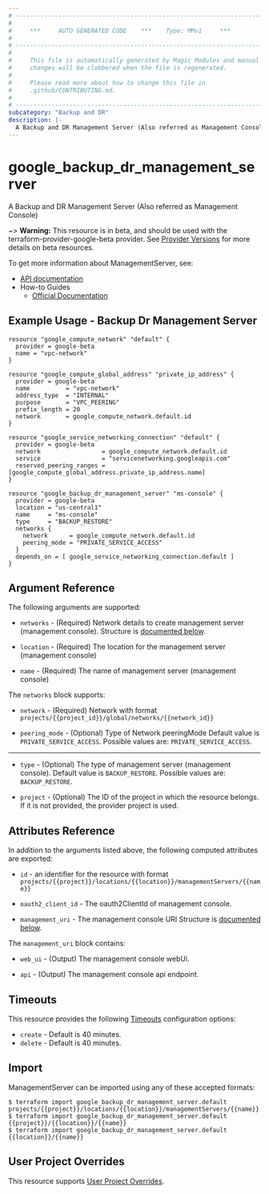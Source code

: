 ```yaml
---
# ----------------------------------------------------------------------------
#
#     ***     AUTO GENERATED CODE    ***    Type: MMv1     ***
#
# ----------------------------------------------------------------------------
#
#     This file is automatically generated by Magic Modules and manual
#     changes will be clobbered when the file is regenerated.
#
#     Please read more about how to change this file in
#     .github/CONTRIBUTING.md.
#
# ----------------------------------------------------------------------------
subcategory: "Backup and DR"
description: |-
  A Backup and DR Management Server (Also referred as Management Console)
---
```


# google\_backup\_dr\_management\_server

A Backup and DR Management Server (Also referred as Management Console)

~> **Warning:** This resource is in beta, and should be used with the terraform-provider-google-beta provider.
See [Provider Versions](https://terraform.io/docs/providers/google/guides/provider_versions.html) for more details on beta resources.

To get more information about ManagementServer, see:

* [API documentation](https://cloud.google.com/backup-disaster-recovery/docs/deployment/deployment-plan)
* How-to Guides
    * [Official Documentation](https://cloud.google.com/backup-disaster-recovery/docs)

## Example Usage - Backup Dr Management Server


```hcl
resource "google_compute_network" "default" {
  provider = google-beta
  name = "vpc-network"
}

resource "google_compute_global_address" "private_ip_address" {
  provider = google-beta
  name          = "vpc-network"
  address_type  = "INTERNAL"
  purpose       = "VPC_PEERING"
  prefix_length = 20
  network       = google_compute_network.default.id
}

resource "google_service_networking_connection" "default" {
  provider = google-beta
  network                 = google_compute_network.default.id
  service                 = "servicenetworking.googleapis.com"
  reserved_peering_ranges = [google_compute_global_address.private_ip_address.name]
}

resource "google_backup_dr_management_server" "ms-console" {
  provider = google-beta
  location = "us-central1"
  name     = "ms-console"
  type     = "BACKUP_RESTORE" 
  networks {
    network      = google_compute_network.default.id
    peering_mode = "PRIVATE_SERVICE_ACCESS"
  }
  depends_on = [ google_service_networking_connection.default ]
}
```

## Argument Reference

The following arguments are supported:


* `networks` -
  (Required)
  Network details to create management server (management console).
  Structure is [documented below](#nested_networks).

* `location` -
  (Required)
  The location for the management server (management console)

* `name` -
  (Required)
  The name of management server (management console)


<a name="nested_networks"></a>The `networks` block supports:

* `network` -
  (Required)
  Network with format `projects/{{project_id}}/global/networks/{{network_id}}`

* `peering_mode` -
  (Optional)
  Type of Network peeringMode
  Default value is `PRIVATE_SERVICE_ACCESS`.
  Possible values are: `PRIVATE_SERVICE_ACCESS`.

- - -


* `type` -
  (Optional)
  The type of management server (management console).
  Default value is `BACKUP_RESTORE`.
  Possible values are: `BACKUP_RESTORE`.

* `project` - (Optional) The ID of the project in which the resource belongs.
    If it is not provided, the provider project is used.


## Attributes Reference

In addition to the arguments listed above, the following computed attributes are exported:

* `id` - an identifier for the resource with format `projects/{{project}}/locations/{{location}}/managementServers/{{name}}`

* `oauth2_client_id` -
  The oauth2ClientId of management console.

* `management_uri` -
  The management console URI
  Structure is [documented below](#nested_management_uri).


<a name="nested_management_uri"></a>The `management_uri` block contains:

* `web_ui` -
  (Output)
  The management console webUi.

* `api` -
  (Output)
  The management console api endpoint.

## Timeouts

This resource provides the following
[Timeouts](https://developer.hashicorp.com/terraform/plugin/sdkv2/resources/retries-and-customizable-timeouts) configuration options:

- `create` - Default is 40 minutes.
- `delete` - Default is 40 minutes.

## Import


ManagementServer can be imported using any of these accepted formats:

```
$ terraform import google_backup_dr_management_server.default projects/{{project}}/locations/{{location}}/managementServers/{{name}}
$ terraform import google_backup_dr_management_server.default {{project}}/{{location}}/{{name}}
$ terraform import google_backup_dr_management_server.default {{location}}/{{name}}
```

## User Project Overrides

This resource supports [User Project Overrides](https://registry.terraform.io/providers/hashicorp/google/latest/docs/guides/provider_reference#user_project_override).
